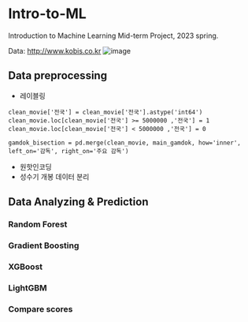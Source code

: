 # Intro-to-ML
Introduction to Machine Learning Mid-term Project, 2023 spring.

Data: http://www.kobis.co.kr
![image](https://github.com/NamYoonJi/Intro-to-ML/assets/136441326/1fef7177-104b-44aa-abb3-5dd4b04c30d4)
## Data preprocessing
- 레이블링
```
clean_movie['전국'] = clean_movie['전국'].astype('int64')
clean_movie.loc[clean_movie['전국'] >= 5000000 ,'전국'] = 1
clean_movie.loc[clean_movie['전국'] < 5000000 ,'전국'] = 0
```
```
gamdok_bisection = pd.merge(clean_movie, main_gamdok, how='inner', left_on='감독', right_on='주요 감독')
```

- 원핫인코딩
- 성수기 개봉 데이터 분리
  
## Data Analyzing & Prediction
### Random Forest
### Gradient Boosting
### XGBoost
### LightGBM


### Compare scores


